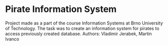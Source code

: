 # Pirate Information System
Project made as a part of the course Information Systems at Brno University of Technology. The task was to create an information system for pirates to access previously created database.
Authors: Vladimir Jerabek, Martin Ivanco
